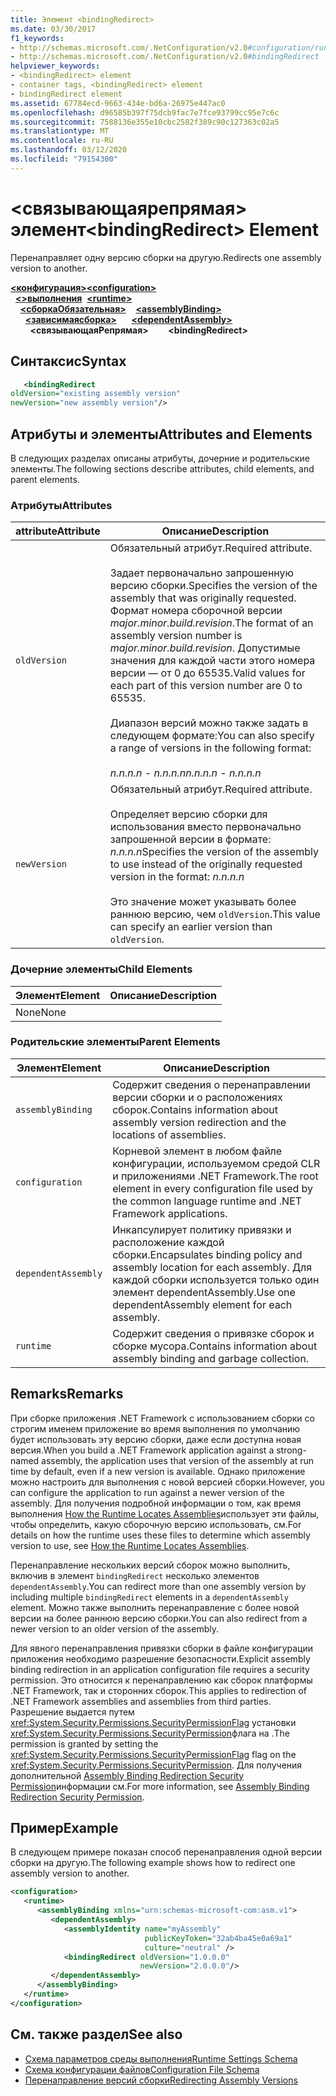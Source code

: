 ```yaml
---
title: Элемент <bindingRedirect>
ms.date: 03/30/2017
f1_keywords:
- http://schemas.microsoft.com/.NetConfiguration/v2.0#configuration/runtime/assemblyBinding/dependentAssembly/bindingRedirect
- http://schemas.microsoft.com/.NetConfiguration/v2.0#bindingRedirect
helpviewer_keywords:
- <bindingRedirect> element
- container tags, <bindingRedirect> element
- bindingRedirect element
ms.assetid: 67784ecd-9663-434e-bd6a-26975e447ac0
ms.openlocfilehash: d96585b397f75dcb9fac7e7fce93799cc95e7c6c
ms.sourcegitcommit: 7588136e355e10cbc2582f389c90c127363c02a5
ms.translationtype: MT
ms.contentlocale: ru-RU
ms.lasthandoff: 03/12/2020
ms.locfileid: "79154300"
---
```

# <a name="bindingredirect-element"></a><span data-ttu-id="a5ca3-102">\<связывающаярепрямая> элемент</span><span class="sxs-lookup"><span data-stu-id="a5ca3-102">\<bindingRedirect> Element</span></span>
<span data-ttu-id="a5ca3-103">Перенаправляет одну версию сборки на другую.</span><span class="sxs-lookup"><span data-stu-id="a5ca3-103">Redirects one assembly version to another.</span></span>  
  
<span data-ttu-id="a5ca3-104">[**\<конфигурация>**](../configuration-element.md)</span><span class="sxs-lookup"><span data-stu-id="a5ca3-104">[**\<configuration>**](../configuration-element.md)</span></span>\
<span data-ttu-id="a5ca3-105">&nbsp;&nbsp;[**\<>выполнения**](runtime-element.md)</span><span class="sxs-lookup"><span data-stu-id="a5ca3-105">&nbsp;&nbsp;[**\<runtime>**](runtime-element.md)</span></span>\
<span data-ttu-id="a5ca3-106">&nbsp;&nbsp;&nbsp;&nbsp;[**\<сборкаОбязательная>**](assemblybinding-element-for-runtime.md)</span><span class="sxs-lookup"><span data-stu-id="a5ca3-106">&nbsp;&nbsp;&nbsp;&nbsp;[**\<assemblyBinding>**](assemblybinding-element-for-runtime.md)</span></span>\
<span data-ttu-id="a5ca3-107">&nbsp;&nbsp;&nbsp;&nbsp;&nbsp;&nbsp;[**\<зависимаясборка>**](dependentassembly-element.md)</span><span class="sxs-lookup"><span data-stu-id="a5ca3-107">&nbsp;&nbsp;&nbsp;&nbsp;&nbsp;&nbsp;[**\<dependentAssembly>**](dependentassembly-element.md)</span></span>\
<span data-ttu-id="a5ca3-108">&nbsp;&nbsp;&nbsp;&nbsp;&nbsp;&nbsp;&nbsp;&nbsp;**\<связывающаяРепрямая>**</span><span class="sxs-lookup"><span data-stu-id="a5ca3-108">&nbsp;&nbsp;&nbsp;&nbsp;&nbsp;&nbsp;&nbsp;&nbsp;**\<bindingRedirect>**</span></span>  
  
## <a name="syntax"></a><span data-ttu-id="a5ca3-109">Синтаксис</span><span class="sxs-lookup"><span data-stu-id="a5ca3-109">Syntax</span></span>  
  
```xml  
   <bindingRedirect
oldVersion="existing assembly version"  
newVersion="new assembly version"/>  
```  
  
## <a name="attributes-and-elements"></a><span data-ttu-id="a5ca3-110">Атрибуты и элементы</span><span class="sxs-lookup"><span data-stu-id="a5ca3-110">Attributes and Elements</span></span>  
 <span data-ttu-id="a5ca3-111">В следующих разделах описаны атрибуты, дочерние и родительские элементы.</span><span class="sxs-lookup"><span data-stu-id="a5ca3-111">The following sections describe attributes, child elements, and parent elements.</span></span>  
  
### <a name="attributes"></a><span data-ttu-id="a5ca3-112">Атрибуты</span><span class="sxs-lookup"><span data-stu-id="a5ca3-112">Attributes</span></span>  
  
|<span data-ttu-id="a5ca3-113">attribute</span><span class="sxs-lookup"><span data-stu-id="a5ca3-113">Attribute</span></span>|<span data-ttu-id="a5ca3-114">Описание</span><span class="sxs-lookup"><span data-stu-id="a5ca3-114">Description</span></span>|  
|---------------|-----------------|  
|`oldVersion`|<span data-ttu-id="a5ca3-115">Обязательный атрибут.</span><span class="sxs-lookup"><span data-stu-id="a5ca3-115">Required attribute.</span></span><br /><br /> <span data-ttu-id="a5ca3-116">Задает первоначально запрошенную версию сборки.</span><span class="sxs-lookup"><span data-stu-id="a5ca3-116">Specifies the version of the assembly that was originally requested.</span></span> <span data-ttu-id="a5ca3-117">Формат номера сборочной версии *major.minor.build.revision*.</span><span class="sxs-lookup"><span data-stu-id="a5ca3-117">The format of an assembly version number is *major.minor.build.revision*.</span></span> <span data-ttu-id="a5ca3-118">Допустимые значения для каждой части этого номера версии — от 0 до 65535.</span><span class="sxs-lookup"><span data-stu-id="a5ca3-118">Valid values for each part of this version number are 0 to 65535.</span></span><br /><br /> <span data-ttu-id="a5ca3-119">Диапазон версий можно также задать в следующем формате:</span><span class="sxs-lookup"><span data-stu-id="a5ca3-119">You can also specify a range of versions in the following format:</span></span><br /><br /> <span data-ttu-id="a5ca3-120">*n.n.n.n - n.n.n.n*</span><span class="sxs-lookup"><span data-stu-id="a5ca3-120">*n.n.n.n - n.n.n.n*</span></span>|  
|`newVersion`|<span data-ttu-id="a5ca3-121">Обязательный атрибут.</span><span class="sxs-lookup"><span data-stu-id="a5ca3-121">Required attribute.</span></span><br /><br /> <span data-ttu-id="a5ca3-122">Определяет версию сборки для использования вместо первоначально запрошенной версии в формате: *n.n.n.n*</span><span class="sxs-lookup"><span data-stu-id="a5ca3-122">Specifies the version of the assembly to use instead of the originally requested version in the format: *n.n.n.n*</span></span><br /><br /> <span data-ttu-id="a5ca3-123">Это значение может указывать более раннюю версию, чем `oldVersion`.</span><span class="sxs-lookup"><span data-stu-id="a5ca3-123">This value can specify an earlier version than `oldVersion`.</span></span>|  
  
### <a name="child-elements"></a><span data-ttu-id="a5ca3-124">Дочерние элементы</span><span class="sxs-lookup"><span data-stu-id="a5ca3-124">Child Elements</span></span>  
  
|<span data-ttu-id="a5ca3-125">Элемент</span><span class="sxs-lookup"><span data-stu-id="a5ca3-125">Element</span></span>|<span data-ttu-id="a5ca3-126">Описание</span><span class="sxs-lookup"><span data-stu-id="a5ca3-126">Description</span></span>|  
|-------------|-----------------|  
|<span data-ttu-id="a5ca3-127">None</span><span class="sxs-lookup"><span data-stu-id="a5ca3-127">None</span></span>||  
  
### <a name="parent-elements"></a><span data-ttu-id="a5ca3-128">Родительские элементы</span><span class="sxs-lookup"><span data-stu-id="a5ca3-128">Parent Elements</span></span>  
  
|<span data-ttu-id="a5ca3-129">Элемент</span><span class="sxs-lookup"><span data-stu-id="a5ca3-129">Element</span></span>|<span data-ttu-id="a5ca3-130">Описание</span><span class="sxs-lookup"><span data-stu-id="a5ca3-130">Description</span></span>|  
|-------------|-----------------|  
|`assemblyBinding`|<span data-ttu-id="a5ca3-131">Содержит сведения о перенаправлении версии сборки и о расположениях сборок.</span><span class="sxs-lookup"><span data-stu-id="a5ca3-131">Contains information about assembly version redirection and the locations of assemblies.</span></span>|  
|`configuration`|<span data-ttu-id="a5ca3-132">Корневой элемент в любом файле конфигурации, используемом средой CLR и приложениями .NET Framework.</span><span class="sxs-lookup"><span data-stu-id="a5ca3-132">The root element in every configuration file used by the common language runtime and .NET Framework applications.</span></span>|  
|`dependentAssembly`|<span data-ttu-id="a5ca3-133">Инкапсулирует политику привязки и расположение каждой сборки.</span><span class="sxs-lookup"><span data-stu-id="a5ca3-133">Encapsulates binding policy and assembly location for each assembly.</span></span> <span data-ttu-id="a5ca3-134">Для каждой сборки используется только один элемент dependentAssembly.</span><span class="sxs-lookup"><span data-stu-id="a5ca3-134">Use one dependentAssembly element for each assembly.</span></span>|  
|`runtime`|<span data-ttu-id="a5ca3-135">Содержит сведения о привязке сборок и сборке мусора.</span><span class="sxs-lookup"><span data-stu-id="a5ca3-135">Contains information about assembly binding and garbage collection.</span></span>|  
  
## <a name="remarks"></a><span data-ttu-id="a5ca3-136">Remarks</span><span class="sxs-lookup"><span data-stu-id="a5ca3-136">Remarks</span></span>  
 <span data-ttu-id="a5ca3-137">При сборке приложения .NET Framework с использованием сборки со строгим именем приложение во время выполнения по умолчанию будет использовать эту версию сборки, даже если доступна новая версия.</span><span class="sxs-lookup"><span data-stu-id="a5ca3-137">When you build a .NET Framework application against a strong-named assembly, the application uses that version of the assembly at run time by default, even if a new version is available.</span></span> <span data-ttu-id="a5ca3-138">Однако приложение можно настроить для выполнения с новой версией сборки.</span><span class="sxs-lookup"><span data-stu-id="a5ca3-138">However, you can configure the application to run against a newer version of the assembly.</span></span> <span data-ttu-id="a5ca3-139">Для получения подробной информации о том, как время выполнения [How the Runtime Locates Assemblies](../../../deployment/how-the-runtime-locates-assemblies.md)использует эти файлы, чтобы определить, какую сборочную версию использовать, см.</span><span class="sxs-lookup"><span data-stu-id="a5ca3-139">For details on how the runtime uses these files to determine which assembly version to use, see [How the Runtime Locates Assemblies](../../../deployment/how-the-runtime-locates-assemblies.md).</span></span>  
  
 <span data-ttu-id="a5ca3-140">Перенаправление нескольких версий сборок можно выполнить, включив в элемент `bindingRedirect` несколько элементов `dependentAssembly`.</span><span class="sxs-lookup"><span data-stu-id="a5ca3-140">You can redirect more than one assembly version by including multiple `bindingRedirect` elements in a `dependentAssembly` element.</span></span> <span data-ttu-id="a5ca3-141">Можно также выполнить перенаправление с более новой версии на более раннюю версию сборки.</span><span class="sxs-lookup"><span data-stu-id="a5ca3-141">You can also redirect from a newer version to an older version of the assembly.</span></span>  
  
 <span data-ttu-id="a5ca3-142">Для явного перенаправления привязки сборки в файле конфигурации приложения необходимо разрешение безопасности.</span><span class="sxs-lookup"><span data-stu-id="a5ca3-142">Explicit assembly binding redirection in an application configuration file requires a security permission.</span></span> <span data-ttu-id="a5ca3-143">Это относится к перенаправлению как сборок платформы .NET Framework, так и сторонних сборок.</span><span class="sxs-lookup"><span data-stu-id="a5ca3-143">This applies to redirection of .NET Framework assemblies and assemblies from third parties.</span></span> <span data-ttu-id="a5ca3-144">Разрешение выдается путем <xref:System.Security.Permissions.SecurityPermissionFlag> установки <xref:System.Security.Permissions.SecurityPermission>флага на .</span><span class="sxs-lookup"><span data-stu-id="a5ca3-144">The permission is granted by setting the <xref:System.Security.Permissions.SecurityPermissionFlag> flag on the <xref:System.Security.Permissions.SecurityPermission>.</span></span> <span data-ttu-id="a5ca3-145">Для получения дополнительной [Assembly Binding Redirection Security Permission](../../assembly-binding-redirection-security-permission.md)информации см.</span><span class="sxs-lookup"><span data-stu-id="a5ca3-145">For more information, see [Assembly Binding Redirection Security Permission](../../assembly-binding-redirection-security-permission.md).</span></span>  
  
## <a name="example"></a><span data-ttu-id="a5ca3-146">Пример</span><span class="sxs-lookup"><span data-stu-id="a5ca3-146">Example</span></span>  
 <span data-ttu-id="a5ca3-147">В следующем примере показан способ перенаправления одной версии сборки на другую.</span><span class="sxs-lookup"><span data-stu-id="a5ca3-147">The following example shows how to redirect one assembly version to another.</span></span>  
  
```xml  
<configuration>  
   <runtime>  
      <assemblyBinding xmlns="urn:schemas-microsoft-com:asm.v1">  
         <dependentAssembly>  
            <assemblyIdentity name="myAssembly"  
                              publicKeyToken="32ab4ba45e0a69a1"  
                              culture="neutral" />  
            <bindingRedirect oldVersion="1.0.0.0"  
                             newVersion="2.0.0.0"/>  
         </dependentAssembly>  
      </assemblyBinding>  
   </runtime>  
</configuration>  
```  
  
## <a name="see-also"></a><span data-ttu-id="a5ca3-148">См. также раздел</span><span class="sxs-lookup"><span data-stu-id="a5ca3-148">See also</span></span>

- [<span data-ttu-id="a5ca3-149">Схема параметров среды выполнения</span><span class="sxs-lookup"><span data-stu-id="a5ca3-149">Runtime Settings Schema</span></span>](index.md)
- [<span data-ttu-id="a5ca3-150">Схема конфигурации файлов</span><span class="sxs-lookup"><span data-stu-id="a5ca3-150">Configuration File Schema</span></span>](../index.md)
- [<span data-ttu-id="a5ca3-151">Перенаправление версий сборки</span><span class="sxs-lookup"><span data-stu-id="a5ca3-151">Redirecting Assembly Versions</span></span>](../../redirect-assembly-versions.md)
